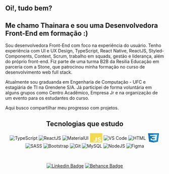 ## Oi!, tudo bem?
## Me chamo Thainara e sou uma Desenvolvedora Front-End em formação :)

Sou desenvolvedora Front-End com foco na experiência do usuário. Tenho experiência com UI e UX Design, TypeScript, React Native, ReactJS, Styled-Components, Context, Scrum, trabalho em squads, gestão e liderança, além do próprio front-end. Fiz parte de uma turma B2B da Resilia Educação em parceria com a Stone, que patrocinou minha formação no curso de desenvolvimento web full stack. 

Atualmente sou graduanda em Engenharia de Computação - UFC e estagiária de TI na Grendene S/A. Já participei de forma voluntária em alguns grupos como Centro Acadêmico, Empresa Jr e na organização de um evento para os estudantes do curso.

Aqui busco compartilhar meu progresso com projetos.

<div align="center">  
  <h2>Tecnologias que estudo</h2>
  <div>
    <img align="center" alt="TypeScript" height="30" width="40" src="https://cdn.jsdelivr.net/gh/devicons/devicon/icons/typescript/typescript-original.svg" />
    <img align="center" alt="ReactJS" height="30" width="40" src="https://cdn.jsdelivr.net/gh/devicons/devicon/icons/react/react-original.svg">
    <img align="center" alt="MaterialUI" height="30" width="40" src="https://cdn.jsdelivr.net/gh/devicons/devicon/icons/materialui/materialui-original.svg" />
    <img align="center" alt="JavaScript" height="30" width="40" src="https://raw.githubusercontent.com/devicons/devicon/master/icons/javascript/javascript-plain.svg"/>
    <img align="center" alt="VS Code" height="30" width="40" src="https://cdn.jsdelivr.net/gh/devicons/devicon/icons/vscode/vscode-original.svg"/>
    <img align="center" alt="HTML" height="30" width="40" src="https://cdn.jsdelivr.net/gh/devicons/devicon/icons/html5/html5-original.svg"/>
    <img align="center" alt="CSS" height="30" width="40" src="https://raw.githubusercontent.com/devicons/devicon/master/icons/css3/css3-original.svg"/>
    <img align="center" alt="SASS" height="30" width="40" src="https://cdn.jsdelivr.net/gh/devicons/devicon/icons/sass/sass-original.svg"/>          
    <img align="center" alt="Bootstrap" height="30" width="40" src="https://cdn.jsdelivr.net/gh/devicons/devicon/icons/bootstrap/bootstrap-original.svg"/>    
    <img align="center" alt="Git" height="30" width="40" src="https://cdn.jsdelivr.net/gh/devicons/devicon/icons/git/git-original.svg"/>
    <img align="center" alt="MySQL" height="30" width="40" src="https://cdn.jsdelivr.net/gh/devicons/devicon/icons/mysql/mysql-original.svg"/>
    <img align="center" alt="NodeJS" height="30" width="40" src="https://cdn.jsdelivr.net/gh/devicons/devicon/icons/nodejs/nodejs-original.svg"/>
    <img align="center" alt="Figma" height="30" width="40" src="https://cdn.jsdelivr.net/gh/devicons/devicon/icons/figma/figma-original.svg">
  </div><br>
  
  ##
  
   [![Linkedin Badge](https://img.shields.io/badge/-LinkedIn-%230077B5?style=for-the-badge&logo=linkedin&logoColor=white&link=https://www.linkedin.com/in/thainarapenha/)](https://www.linkedin.com/in/thainarapenha)
    [![Behance Badge](https://img.shields.io/badge/Behance-0054F7?style=for-the-badge&logo=behance&logoColor=white&link=https://www.behance.net/thainarapenha/)](https://www.behance.net/thainarapenha)
</div>



